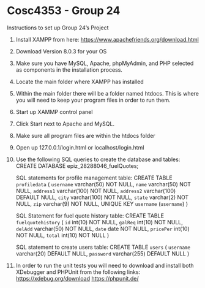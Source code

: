 # Cosc4353 - Group 24
Instructions to set up Group 24’s Project

1. Install XAMPP from here: https://www.apachefriends.org/download.html
2. Download Version 8.0.3 for your OS
3. Make sure you have MySQL, Apache, phpMyAdmin, and PHP selected as components in the installation process.
4. Locate the main folder where XAMPP has installed
5. Within the main folder there will be a folder named htdocs. This is where you will need to keep your program files in order to run them.
6. Start up XAMMP control panel 
7. Click Start next to Apache and MySQL.
8. Make sure all program files are within the htdocs folder
9. Open up 127.0.0.1/login.html or localhost/login.html
10. Use the following SQL queries to create the database and tables:
CREATE DATABASE epiz_28288046_fuelQuotes;

	SQL statements for profile management table:
	CREATE TABLE `profiledata` (
	 `username` varchar(50) NOT NULL,
	 `name` varchar(50) NOT NULL,
	 `address1` varchar(100) NOT NULL,
	 `address2` varchar(100) DEFAULT NULL,
	 `city` varchar(100) NOT NULL,
	 `state` varchar(2) NOT NULL,
	 `zip` varchar(9) NOT NULL,
	 UNIQUE KEY `username` (`username`)
	) 

	SQL Statement for fuel quote history table:
	CREATE TABLE `fuelquotehistory` (
	 `id` int(10) NOT NULL,
	 `galReq` int(10) NOT NULL,
	 `delAdd` varchar(50) NOT NULL, `date` date NOT NULL,
	 `pricePer` int(10) NOT NULL,
	 `total` int(10) NOT NULL
	) 

	SQL statement to create users table:
	CREATE TABLE `users` (
	 `username` varchar(20) DEFAULT NULL,
	 `password` varchar(255) DEFAULT NULL
	)

11. In order to run the unit tests you will need to download and install both XDebugger and PHPUnit from the following links:
				https://xdebug.org/download
				https://phpunit.de/
